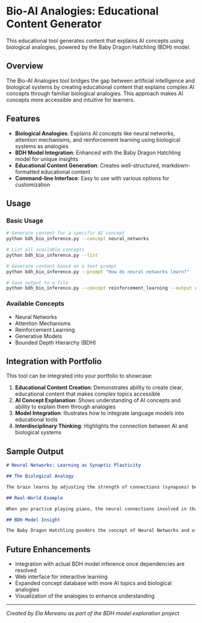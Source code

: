 # Bio-AI Analogies: Educational Content Generator

This educational tool generates content that explains AI concepts using biological analogies, powered by the Baby Dragon Hatchling (BDH) model.

## Overview

The Bio-AI Analogies tool bridges the gap between artificial intelligence and biological systems by creating educational content that explains complex AI concepts through familiar biological analogies. This approach makes AI concepts more accessible and intuitive for learners.

## Features

- **Biological Analogies**: Explains AI concepts like neural networks, attention mechanisms, and reinforcement learning using biological systems as analogies
- **BDH Model Integration**: Enhanced with the Baby Dragon Hatchling model for unique insights
- **Educational Content Generation**: Creates well-structured, markdown-formatted educational content
- **Command-line Interface**: Easy to use with various options for customization

## Usage

### Basic Usage

```bash
# Generate content for a specific AI concept
python bdh_bio_inference.py --concept neural_networks

# List all available concepts
python bdh_bio_inference.py --list

# Generate content based on a text prompt
python bdh_bio_inference.py --prompt "How do neural networks learn?"

# Save output to a file
python bdh_bio_inference.py --concept reinforcement_learning --output reinforcement_learning.md
```

### Available Concepts

- Neural Networks
- Attention Mechanisms
- Reinforcement Learning
- Generative Models
- Bounded Depth Hierarchy (BDH)

## Integration with Portfolio

This tool can be integrated into your portfolio to showcase:

1. **Educational Content Creation**: Demonstrates ability to create clear, educational content that makes complex topics accessible
2. **AI Concept Explanation**: Shows understanding of AI concepts and ability to explain them through analogies
3. **Model Integration**: Illustrates how to integrate language models into educational tools
4. **Interdisciplinary Thinking**: Highlights the connection between AI and biological systems

## Sample Output

```markdown
# Neural Networks: Learning as Synaptic Plasticity

## The Biological Analogy

The brain learns by adjusting the strength of connections (synapses) between neurons, a process called synaptic plasticity. Neural networks learn by adjusting weights between artificial neurons through backpropagation, which is analogous to how synaptic connections strengthen or weaken based on experience.

## Real-World Example

When you practice playing piano, the neural connections involved in that skill strengthen. Similarly, when a neural network is trained to recognize cats, the connections that lead to correct cat identification are strengthened.

## BDH Model Insight

The Baby Dragon Hatchling ponders the concept of Neural Networks and offers this insight: The connection between Neural Networks and biological systems reveals fundamental patterns that emerge in both natural and artificial intelligence. This parallel demonstrates how AI development often mirrors evolutionary processes, where efficient solutions converge despite different origins.
```

## Future Enhancements

- Integration with actual BDH model inference once dependencies are resolved
- Web interface for interactive learning
- Expanded concept database with more AI topics and biological analogies
- Visualization of the analogies to enhance understanding

---

*Created by Ela Mereanu as part of the BDH model exploration project*
